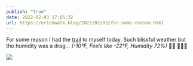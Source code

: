```yaml
---
publish: "true"
date: 2022-02-03 17:05:32
url: https://ericmwalk.blog/2022/02/03/for-some-reason.html
---
```


For some reason I had the [trail](http://www.strava.com/activities/6625879854) to myself today. Such blissful weather but the humidity was a drag…
*(-10°F, Feels like -22°F, Humidity 72%)* 🤷‍♂️ 🏃🏻‍♂️


![](https://ericmwalk.blog/uploads/2022/0fbeff696e.jpg)